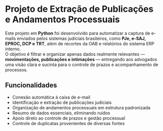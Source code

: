# Projeto de Extração de Publicações e Andamentos Processuais

Este projeto em **Python** foi desenvolvido para automatizar a captura de e-mails enviados pelos sistemas judiciais brasileiros, como **PJe, e-SAJ, EPROC, DCP e TRT**, além de recortes da OAB e relatórios do sistema ERP interno.  
O objetivo é filtrar e organizar apenas dados realmente relevantes — **movimentações, publicações e intimações** — entregando aos advogados uma visão clara e sucinta para o controle de prazos e acompanhamento de processos.

## Funcionalidades
- Conexão automática à caixa de e-mail  
- Identificação e extração de publicações judiciais  
- Organização de andamentos processuais em estrutura padronizada  
- Resumo de dados essenciais, eliminando ruídos  
- Apoio direto ao controle de prazos e gestão processual
- Controle de duplicatas provenientes de diversas fontes 

